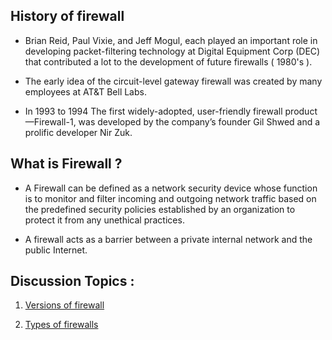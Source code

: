 ## History of firewall

- Brian Reid, Paul Vixie, and Jeff Mogul, each played an important role in developing packet-filtering technology at Digital Equipment Corp (DEC) that contributed a lot to the development of future firewalls ( 1980's ).

- The early idea of the circuit-level gateway firewall was created by many employees at AT&T Bell Labs.

- In 1993 to 1994 The first widely-adopted, user-friendly firewall product—Firewall-1, was developed by the company’s founder Gil Shwed and a prolific developer Nir Zuk.


## What is Firewall ?

- A Firewall can be defined as a network security device whose function is to monitor and filter incoming and outgoing network traffic based on the predefined security policies established by an organization to protect it from any unethical practices.

- A firewall acts as a barrier between a private internal network and the public Internet.


## Discussion Topics :

1. [Versions of firewall](versions.md)

2. [Types of firewalls](firewall_types.md)
